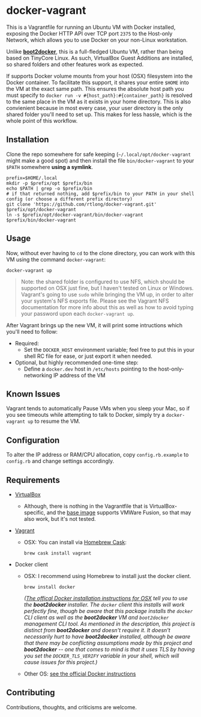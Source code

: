 # docker-vagrant

This is a Vagrantfile for running an Ubuntu VM with Docker installed, exposing the Docker HTTP API over TCP port `2375` to the Host-only Network, which allows you to use Docker on your non-Linux workstation.

Unlike [**boot2docker**][boot2docker], this is a full-fledged Ubuntu VM, rather than being based on TinyCore Linux. As such, VirtualBox Guest Additions are installed, so shared folders and other features work as expected.

If supports Docker volume mounts from your host (OSX) filesystem into the Docker container. To facilitate this support, it shares your entire `$HOME` into the VM at the exact same path. This ensures the absolute host path you must specify to `docker run -v #{host_path}:#{container_path}` is resolved to the same place in the VM as it exists in your home directory. This is also convienient because in most every case, your user directory is the only shared folder you'll need to set up. This makes for less hassle, which is the whole point of this workflow.

[boot2docker]: http://boot2docker.io/

## Installation

Clone the repo somewhere for safe keeping (`~/.local/opt/docker-vagrant` might make a good spot) and then install the file `bin/docker-vagrant` to your `$PATH` somewhere **using a symlink**.

```shell
prefix=$HOME/.local
mkdir -p $prefix/opt $prefix/bin
echo $PATH | grep -o $prefix/bin
# if that returned nothing, add $prefix/bin to your PATH in your shell config (or choose a different prefix directory)
git clone 'https://github.com/rtlong/docker-vagrant.git' $prefix/opt/docker-vagrant
ln -s $prefix/opt/docker-vagrant/bin/docker-vagrant $prefix/bin/docker-vagrant
```

## Usage

Now, without ever having to `cd` to the clone directory, you can work with this VM using the command `docker-vagrant`:

```shell
docker-vagrant up
```

> Note: the shared folder is configured to use NFS, which should be supported on OSX just fine, but I haven't tested on Linux or Windows. Vagrant's going to use `sudo` while bringing the VM up, in order to alter your system's NFS exports file. Please see the Vagrant NFS documentation for more info about this as well as how to avoid typing your password upon each `docker-vagrant up`.

After Vagrant brings up the new VM, it will print some intructions which you'll need to follow:

- Required:
    - Set the `DOCKER_HOST` environment variable; feel free to put this in your shell RC file for ease, or just export it when needed.
- Optional, but highly recommended one-time step:
    - Define a `docker.dev` host in `/etc/hosts` pointing to the host-only-networking IP address of the VM

## Known Issues

Vagrant tends to automatically Pause VMs when you sleep your Mac, so if you see timeouts while attempting to talk to Docker, simply try a `docker-vagrant up` to resume the VM.

## Configuration

To alter the IP address or RAM/CPU allocation, copy `config.rb.example` to `config.rb` and change settings accordingly.

## Requirements

- [VirtualBox][]
    - Although, there is nothing in the Vagrantfile that is VirtualBox-specific, and the [base image][] supports VMWare Fusion, so that may also work, but it's not tested.

- [Vagrant][]
    - OSX: You can install via [Homebrew Cask][brew-cask]:

        ```shell
        brew cask install vagrant
        ```

- Docker client
    - OSX: I recommend using Homebrew to install just the docker client.

        ```shell
        brew install docker
        ```

        _([The offical Docker installation instructions for OSX][docker-osx] tell you to use the **boot2docker** installer. The `docker` client this installs will work perfectly fine, though be aware that this package installs the `docker` CLI client _as well as_ the **boot2docker** VM and `boot2docker` management CLI tool. As mentioned in the description, this project is distinct from **boot2docker** and doesn't require it. It doesn't necessarily hurt to have **boot2docker** installed, although be aware that there may be conflicting assumptions made by this project and **boot2docker** -- one that comes to mind is that it uses TLS by having you set the `DOCKER_TLS_VERIFY` variable in your shell, which will cause issues for this project.)_

    - Other OS: [see the official Docker instructions][docker-not-osx]

[base image]: https://vagrantcloud.com/phusion/ubuntu-14.04-amd64
[VirtualBox]: https://www.virtualbox.org/wiki/Downloads
[docker-not-osx]: https://docs.docker.com/installation/
[docker-osx]: https://docs.docker.com/installation/mac/
[Vagrant]: http://www.vagrantup.com/downloads.html
[brew-cask]: http://caskroom.io/


## Contributing

Contributions, thoughts, and criticisms are welcome.
